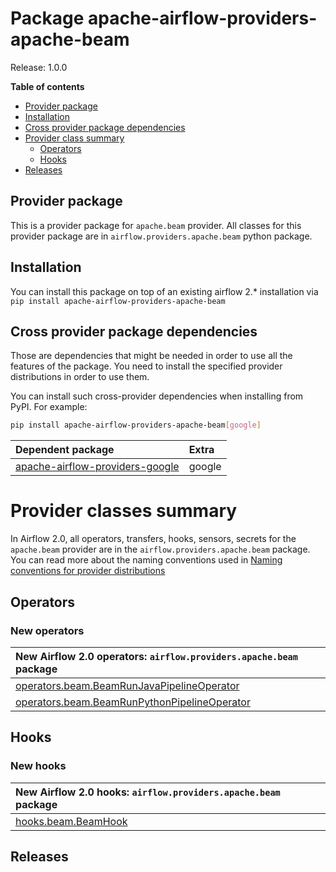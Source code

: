 <!--
 Licensed to the Apache Software Foundation (ASF) under one
 or more contributor license agreements.  See the NOTICE file
 distributed with this work for additional information
 regarding copyright ownership.  The ASF licenses this file
 to you under the Apache License, Version 2.0 (the
 "License"); you may not use this file except in compliance
 with the License.  You may obtain a copy of the License at

   http://www.apache.org/licenses/LICENSE-2.0

 Unless required by applicable law or agreed to in writing,
 software distributed under the License is distributed on an
 "AS IS" BASIS, WITHOUT WARRANTIES OR CONDITIONS OF ANY
 KIND, either express or implied.  See the License for the
 specific language governing permissions and limitations
 under the License.
 -->


# Package apache-airflow-providers-apache-beam

Release: 1.0.0

**Table of contents**

- [Provider package](#provider-package)
- [Installation](#installation)
- [Cross provider package dependencies](#cross-provider-package-dependencies)
- [Provider class summary](#provider-classes-summary)
    - [Operators](#operators)
    - [Hooks](#hooks)
- [Releases](#releases)

## Provider package

This is a provider package for `apache.beam` provider. All classes for this provider package
are in `airflow.providers.apache.beam` python package.

## Installation

You can install this package on top of an existing airflow 2.* installation via
`pip install apache-airflow-providers-apache-beam`

## Cross provider package dependencies

Those are dependencies that might be needed in order to use all the features of the package.
You need to install the specified provider distributions in order to use them.

You can install such cross-provider dependencies when installing from PyPI. For example:

```bash
pip install apache-airflow-providers-apache-beam[google]
```

| Dependent package                                                                           | Extra       |
|:--------------------------------------------------------------------------------------------|:------------|
| [apache-airflow-providers-google](https://pypi.org/project/apache-airflow-providers-google) | google      |


# Provider classes summary

In Airflow 2.0, all operators, transfers, hooks, sensors, secrets for the `apache.beam` provider
are in the `airflow.providers.apache.beam` package. You can read more about the naming conventions used
in [Naming conventions for provider distributions](https://github.com/apache/airflow/blob/main/contributing-docs/11_provider_disributions.rst#naming-conventions-for-provider-distributions)


## Operators

### New operators

| New Airflow 2.0 operators: `airflow.providers.apache.beam` package                                                                                                    |
|:----------------------------------------------------------------------------------------------------------------------------------------------------------------------|
| [operators.beam.BeamRunJavaPipelineOperator](https://github.com/apache/airflow/blob/main/providers/apache/beam/src/airflow/providers/apache/beam/operators/beam.py)   |
| [operators.beam.BeamRunPythonPipelineOperator](https://github.com/apache/airflow/blob/main/providers/apache/beam/src/airflow/providers/apache/beam/operators/beam.py) |


## Hooks

### New hooks

| New Airflow 2.0 hooks: `airflow.providers.apache.beam` package                                                                           |
|:-----------------------------------------------------------------------------------------------------------------------------------------|
| [hooks.beam.BeamHook](https://github.com/apache/airflow/blob/main/providers/apache/beam/src/airflow/providers/apache/beam/hooks/beam.py) |


## Releases
